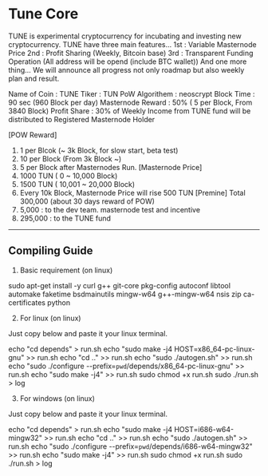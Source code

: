 Tune Core 
===============================

TUNE is experimental cryptocurrency for incubating and investing new cryptocurrency.
TUNE have three main features…
1st : Variable Masternode Price
2nd : Profit Sharing (Weekly, Bitcoin base)
3rd : Transparent Funding Operation (All address will be opend (include BTC wallet))
And one more thing… We will announce all progress not only roadmap but also weekly plan and result.

       
Name of Coin : TUNE
Tiker : TUN
PoW Algorithem : neoscrypt
Block Time : 90 sec (960 Block per day)
Masternode Reward : 50% ( 5 per Block, From 3840 Block)
Profit Share : 30% of Weekly Income from TUNE fund will be distributed to Registered Masternode Holder

[POW Reward]
  1) 1 per Blcok (~ 3k Block, for slow start, beta test)
  2) 10 per Block (From 3k Block ~)
  3) 5 per Block after Masternodes Run.
[Masternode Price]
  1) 1000 TUN ( 0 ~ 10,000 Block)
  2) 1500 TUN ( 10,001 ~ 20,000 Block)
  3) Every 10k Block, Masternode Price will rise 500 TUN
[Premine]
  Total 300,000 (about 30 days reward of POW)
  1) 5,000 : to the dev team. masternode test and incentive
  2) 295,000 : to the TUNE fund

----------------------------------------
Compiling Guide
----------------------------------------

1) Basic requirement (on linux)

sudo apt-get install -y curl g++ git-core pkg-config autoconf libtool automake faketime bsdmainutils mingw-w64 g++-mingw-w64 nsis zip ca-certificates python 

2) For linux (on linux)

Just copy below and paste it your linux terminal.

echo "cd depends" > run.sh
echo "sudo make -j4 HOST=x86_64-pc-linux-gnu" >> run.sh
echo "cd .." >> run.sh
echo "sudo ./autogen.sh" >> run.sh
echo "sudo ./configure --prefix=`pwd`/depends/x86_64-pc-linux-gnu" >> run.sh
echo "sudo make -j4" >> run.sh
sudo chmod +x run.sh
sudo ./run.sh > log

3) For windows (on linux)

Just copy below and paste it your linux terminal.

echo "cd depends" > run.sh
echo "sudo make -j4 HOST=i686-w64-mingw32" >> run.sh
echo "cd .." >> run.sh
echo "sudo ./autogen.sh" >> run.sh
echo "sudo ./configure --prefix=`pwd`/depends/i686-w64-mingw32" >> run.sh
echo "sudo make -j4" >> run.sh
sudo chmod +x run.sh
sudo ./run.sh > log



